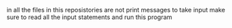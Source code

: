 in all the files in this reposistories are not print messages to take input 
make sure to read all the input statements and run this program 
